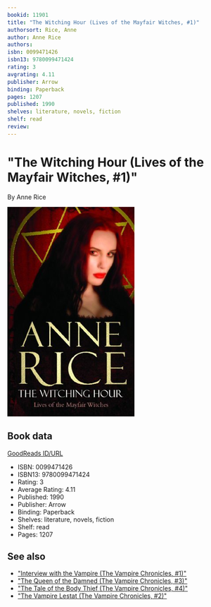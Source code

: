 ```yaml
---
bookid: 11901
title: "The Witching Hour (Lives of the Mayfair Witches, #1)"
authorsort: Rice, Anne
author: Anne Rice
authors: 
isbn: 0099471426
isbn13: 9780099471424
rating: 3
avgrating: 4.11
publisher: Arrow
binding: Paperback
pages: 1207
published: 1990
shelves: literature, novels, fiction
shelf: read
review: 
---
```


# "The Witching Hour (Lives of the Mayfair Witches, #1)"

By Anne Rice

![](../../assets/bookcovers/1327289387l/11901.jpg)

## Book data

[GoodReads ID/URL](https://www.goodreads.com/book/show/11901)

- ISBN: 0099471426
- ISBN13: 9780099471424
- Rating: 3
- Average Rating: 4.11
- Published: 1990
- Publisher: Arrow
- Binding: Paperback
- Shelves: literature, novels, fiction
- Shelf: read
- Pages: 1207


## See also

- ["Interview with the Vampire (The Vampire Chronicles, #1)"](Interview_with_the_Vampire_The_Vampire_Chronicles__1.md)
- ["The Queen of the Damned (The Vampire Chronicles, #3)"](The_Queen_of_the_Damned_The_Vampire_Chronicles__3.md)
- ["The Tale of the Body Thief (The Vampire Chronicles, #4)"](The_Tale_of_the_Body_Thief_The_Vampire_Chronicles__4.md)
- ["The Vampire Lestat (The Vampire Chronicles, #2)"](The_Vampire_Lestat_The_Vampire_Chronicles__2.md)
